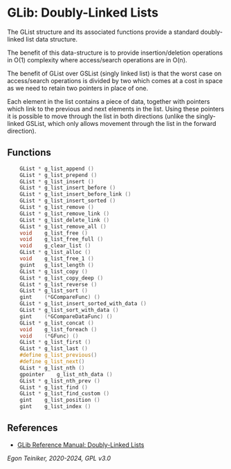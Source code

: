 # GLib: Doubly-Linked Lists

The GList structure and its associated functions provide a standard doubly-linked 
list data structure. 

The benefit of this data-structure is to provide insertion/deletion operations in 
O(1) complexity where access/search operations are in O(n). 

The benefit of GList over GSList (singly linked list) is that the worst case on 
access/search operations is divided by two which comes at a cost in space as we 
need to retain two pointers in place of one.

Each element in the list contains a piece of data, together with pointers which link 
to the previous and next elements in the list. Using these pointers it is possible 
to move through the list in both directions (unlike the singly-linked GSList, which 
only allows movement through the list in the forward direction).

## Functions

```C
    GList *	g_list_append ()
    GList *	g_list_prepend ()
    GList *	g_list_insert ()
    GList *	g_list_insert_before ()
    GList *	g_list_insert_before_link ()
    GList *	g_list_insert_sorted ()
    GList *	g_list_remove ()
    GList *	g_list_remove_link ()
    GList *	g_list_delete_link ()
    GList *	g_list_remove_all ()
    void	g_list_free ()
    void	g_list_free_full ()
    void	g_clear_list ()
    GList *	g_list_alloc ()
    void	g_list_free_1 ()
    guint	g_list_length ()
    GList *	g_list_copy ()
    GList *	g_list_copy_deep ()
    GList *	g_list_reverse ()
    GList *	g_list_sort ()
    gint	(*GCompareFunc) ()
    GList *	g_list_insert_sorted_with_data ()
    GList *	g_list_sort_with_data ()
    gint	(*GCompareDataFunc) ()
    GList *	g_list_concat ()
    void	g_list_foreach ()
    void	(*GFunc) ()
    GList *	g_list_first ()
    GList *	g_list_last ()
    #define	g_list_previous()
    #define	g_list_next()
    GList *	g_list_nth ()
    gpointer	g_list_nth_data ()
    GList *	g_list_nth_prev ()
    GList *	g_list_find ()
    GList *	g_list_find_custom ()
    gint	g_list_position ()
    gint	g_list_index ()
```


## References

* [GLib Reference Manual: Doubly-Linked Lists](https://developer-old.gnome.org/glib/unstable/glib-Doubly-Linked-Lists.html)

*Egon Teiniker, 2020-2024, GPL v3.0* 
